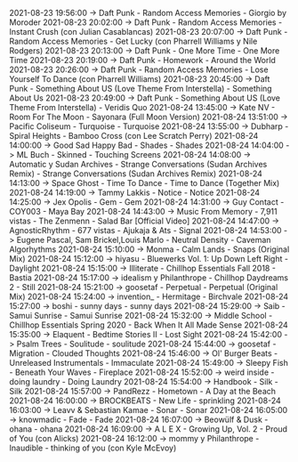 2021-08-23 19:56:00 -> Daft Punk - Random Access Memories - Giorgio by Moroder
2021-08-23 20:02:00 -> Daft Punk - Random Access Memories - Instant Crush (con Julian Casablancas)
2021-08-23 20:07:00 -> Daft Punk - Random Access Memories - Get Lucky (con Pharrell Williams y Nile Rodgers)
2021-08-23 20:13:00 -> Daft Punk - One More Time - One More Time
2021-08-23 20:19:00 -> Daft Punk - Homework - Around the World
2021-08-23 20:26:00 -> Daft Punk - Random Access Memories - Lose Yourself To Dance (con Pharrell Williams)
2021-08-23 20:45:00 -> Daft Punk - Something About US (Love Theme From Interstella) - Something About Us
2021-08-23 20:49:00 -> Daft Punk - Something About US (Love Theme From Interstella) - Veridis Quo
2021-08-24 13:45:00 -> Kate NV - Room For The Moon - Sayonara (Full Moon Version)
2021-08-24 13:51:00 -> Pacific Coliseum - Turquoise - Turquoise
2021-08-24 13:55:00 -> Dubharp - Spiral Heights - Bamboo Cross (con Lee Scratch Perry)
2021-08-24 14:00:00 -> Good Sad Happy Bad - Shades - Shades
2021-08-24 14:04:00 -> ML Buch - Skinned - Touching Screens
2021-08-24 14:08:00 -> Automatic y Sudan Archives - Strange Conversations (Sudan Archives Remix) - Strange Conversations (Sudan Archives Remix)
2021-08-24 14:13:00 -> Space Ghost - Time To Dance - Time to Dance (Together Mix)
2021-08-24 14:19:00 -> Tammy Lakkis - Notice - Notice
2021-08-24 14:25:00 -> Jex Opolis - Gem - Gem
2021-08-24 14:31:00 -> Guy Contact - COY003 - Maya Bay
2021-08-24 14:43:00 -> Music From Memory - 7,911 vistas - The Zenmenn - Salad Bar [Official Video]
2021-08-24 14:47:00 -> AgnosticRhythm - 677 vistas - Ajukaja & Ats - Signal
2021-08-24 14:53:00 -> Eugene Pascal, Sam Brickel,Louis Marlo - Neutral Density - Caveman Algorhythms
2021-08-24 15:10:00 -> Monma - Calm Lands - Snaps (Original Mix)
2021-08-24 15:12:00 -> hiyasu - Bluewerks Vol. 1: Up Down Left Right - Daylight
2021-08-24 15:15:00 -> Illiterate - Chillhop Essentials Fall 2018 - Bastia
2021-08-24 15:17:00 -> idealism y Philanthrope - Chillhop Daydreams 2 - Still
2021-08-24 15:21:00 -> goosetaf - Perpetual - Perpetual (Original Mix)
2021-08-24 15:24:00 -> invention_ - Hermitage - Birchvale
2021-08-24 15:27:00 -> boshi - sunny days - sunny days
2021-08-24 15:29:00 -> Saib - Samui Sunrise - Samui Sunrise
2021-08-24 15:32:00 -> Middle School - Chillhop Essentials Spring 2020 - Back When It All Made Sense
2021-08-24 15:35:00 -> Elaquent - Bedtime Stories II - Lost Sight
2021-08-24 15:42:00 -> Psalm Trees - Soulitude - soulitude
2021-08-24 15:44:00 -> goosetaf - Migration - Clouded Thoughts
2021-08-24 15:46:00 -> Ol' Burger Beats - Unreleased Instrumentals - Immaculate
2021-08-24 15:49:00 -> Sleepy Fish - Beneath Your Waves - Fireplace
2021-08-24 15:52:00 -> weird inside - doing laundry - Doing Laundry
2021-08-24 15:54:00 -> Handbook - Silk - Silk
2021-08-24 15:57:00 -> PandRezz - Hometown - A Day at the Beach
2021-08-24 16:00:00 -> BROCKBEATS - New Life - sprinkling
2021-08-24 16:03:00 -> Leavv & Sebastian Kamae - Sonar - Sonar
2021-08-24 16:05:00 -> knowmadic - Fade - Fade
2021-08-24 16:07:00 -> Beowülf & Dusk - ohana - ohana
2021-08-24 16:09:00 -> A L E X - Growing Up, Vol. 2 - Proud of You (con Alicks)
2021-08-24 16:12:00 -> mommy y Philanthrope - Inaudible - thinking of you (con Kyle McEvoy)
